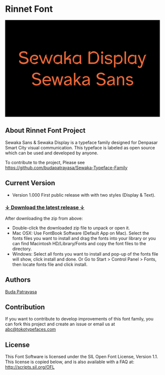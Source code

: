 # Rinnet Font

![/documentation/img/images.png](/documentation/img/images.png)

## About Rinnet Font Project

Sewaka Sans & Sewaka Display is a typeface family designed for Denpasar Smart City visual communication. This typeface is labeled as open source which can be used and developed by anyone.

To contribute to the project, Please see <a href="https://github.com/budapatrayasa/Sewaka-Typeface-Family">https://github.com/budapatrayasa/Sewaka-Typeface-Family</a>
## Current Version
- Version 1.000 First public release with with two styles (Display & Text).

### [↓ Download the latest release ↓](https://github.com/tokotype/rinnetfont/releases/latest)

After downloading the zip from above:

- Double-click the downloaded zip file to unpack or open it.
- Mac OSX: Use FontBook Software (Default App on Mac). Select the fonts files you want to install and drag the fonts into your library or you can find Macintosh HD/Library/Fonts and copy the font files to the directory.
- Windows: Select all fonts you want to install and pop-up of the fonts file will show, click install and done. Or Go to Start > Control Panel > Fonts, then locate fonts file and click install.

## Authors
[Buda Patrayasa](https://www.instagram.com/budapatrayasa)

## Contribution

If you want to contribute to develop improvements of this font family, you can fork this project and create an issue or email us at abc@tokotypefaces.com

## License
This Font Software is licensed under the SIL Open Font License, Version 1.1.
This license is copied below, and is also available with a FAQ at:
http://scripts.sil.org/OFL
